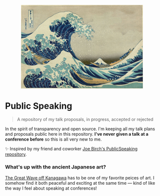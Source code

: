 <p align="center">
  <img align="middle" src="./images/great_wave_off_kanagawa.jpg" width="400" />
</p>

# Public Speaking
> A repository of my talk proposals, in progress, accepted or rejected

In the spirit of transparency and open source. I'm keeping all my talk plans and proposals public here in this repository. **I've never given a talk at a conference before** so this is all very new to me.

✨ Inspired by my friend and coworker [Joe Birch's PublicSpeaking repository](https://github.com/hitherejoe/PublicSpeaking).

### What's up with the ancient Japanese art?

<a href="https://en.wikipedia.org/wiki/The_Great_Wave_off_Kanagawa">The Great Wave off Kanagawa</a> has to be one of my favorite peices of art. I somehow find it both peaceful and exciting at the same time — kind of like the way I feel about speaking at conferences!
